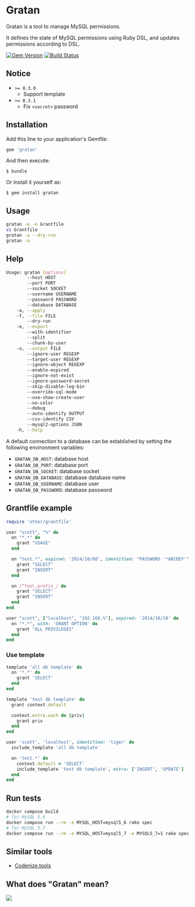 # Gratan

Gratan is a tool to manage MySQL permissions.

It defines the state of MySQL permissions using Ruby DSL, and updates permissions according to DSL.

[![Gem Version](https://badge.fury.io/rb/gratan.svg)](http://badge.fury.io/rb/gratan)
[![Build Status](https://travis-ci.org/codenize-tools/gratan.svg?branch=master)](https://travis-ci.org/codenize-tools/gratan)

## Notice

* `>= 0.3.0`
  * Support template
* `>= 0.3.1`
  * Fix `<secret>` password

## Installation

Add this line to your application's Gemfile:

```ruby
gem 'gratan'
```

And then execute:

    $ bundle

Or install it yourself as:

    $ gem install gratan

## Usage

```sh
gratan -e -o Grantfile
vi Grantfile
gratan -a --dry-run
gratan -a
```

## Help

```sh
Usage: gratan [options]
        --host HOST
        --port PORT
        --socket SOCKET
        --username USERNAME
        --password PASSWORD
        --database DATABASE
    -a, --apply
    -f, --file FILE
        --dry-run
    -e, --export
        --with-identifier
        --split
        --chunk-by-user
    -o, --output FILE
        --ignore-user REGEXP
        --target-user REGEXP
        --ignore-object REGEXP
        --enable-expired
        --ignore-not-exist
        --ignore-password-secret
        --skip-disable-log-bin
        --override-sql-mode
        --use-show-create-user
        --no-color
        --debug
        --auto-identify OUTPUT
        --csv-identify CSV
        --mysql2-options JSON
    -h, --help
```

A default connection to a database can be established by setting the following environment variables:
- `GRATAN_DB_HOST`: database host
- `GRATAN_DB_PORT`: database port
- `GRATAN_DB_SOCKET`: database socket
- `GRATAN_DB_DATABASE`: database database name
- `GRATAN_DB_USERNAME`: database user
- `GRATAN_DB_PASSWORD`: database password

## Grantfile example

```ruby
require 'other/grantfile'

user "scott", "%" do
  on "*.*" do
    grant "USAGE"
  end

  on "test.*", expired: '2014/10/08', identified: "PASSWORD '*ABCDEF'" do
    grant "SELECT"
    grant "INSERT"
  end

  on /^foo\.prefix_/ do
    grant "SELECT"
    grant "INSERT"
  end
end

user "scott", ["localhost", "192.168.%"], expired: '2014/10/10' do
  on "*.*", with: 'GRANT OPTION' do
    grant "ALL PRIVILEGES"
  end
end
```

### Use template

```ruby
template 'all db template' do
  on '*.*' do
    grant 'SELECT'
  end
end

template 'test db template' do
  grant context.default

  context.extra.each do |priv|
    grant priv
  end
end

user 'scott', 'localhost', identified: 'tiger' do
  include_template 'all db template'

  on 'test.*' do
    context.default = 'SELECT'
    include_template 'test db template', extra: ['INSERT', 'UPDATE']
  end
end
```

## Run tests

```sh
docker compose build
# for MySQL 5.6
docker compose run --rm -e MYSQL_HOST=mysql5_6 rake spec
# for MySQL 5.7
docker compose run --rm -e MYSQL_HOST=mysql5_7 -e MYSQL5_7=1 rake spec
```

## Similar tools
* [Codenize.tools](http://codenize.tools/)

## What does "Gratan" mean?

[![](http://i.gyazo.com/c37d934ba0a61f760603ce4c56401e60.png)](https://www.google.com/search?q=gratin&tbm=isch)
